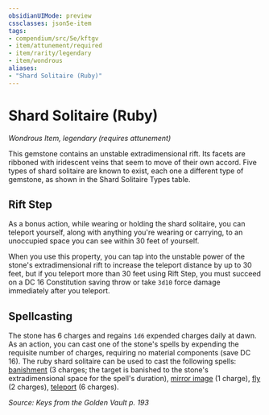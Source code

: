 ```yaml
---
obsidianUIMode: preview
cssclasses: json5e-item
tags:
- compendium/src/5e/kftgv
- item/attunement/required
- item/rarity/legendary
- item/wondrous
aliases: 
- "Shard Solitaire (Ruby)"
---
```

# Shard Solitaire (Ruby)
*Wondrous Item, legendary (requires attunement)*  


This gemstone contains an unstable extradimensional rift. Its facets are ribboned with iridescent veins that seem to move of their own accord. Five types of shard solitaire are known to exist, each one a different type of gemstone, as shown in the Shard Solitaire Types table.

## Rift Step

As a bonus action, while wearing or holding the shard solitaire, you can teleport yourself, along with anything you're wearing or carrying, to an unoccupied space you can see within 30 feet of yourself.

When you use this property, you can tap into the unstable power of the stone's extradimensional rift to increase the teleport distance by up to 30 feet, but if you teleport more than 30 feet using Rift Step, you must succeed on a DC 16 Constitution saving throw or take `3d10` force damage immediately after you teleport.

## Spellcasting

The stone has 6 charges and regains `1d6` expended charges daily at dawn. As an action, you can cast one of the stone's spells by expending the requisite number of charges, requiring no material components (save DC 16). The ruby shard solitaire can be used to cast the following spells: [banishment](/Systems/5e/spells/banishment.md) (3 charges; the target is banished to the stone's extradimensional space for the spell's duration), [mirror image](/Systems/5e/spells/mirror-image.md) (1 charge), [fly](/Systems/5e/spells/fly.md) (2 charges), [teleport](/Systems/5e/spells/teleport.md) (6 charges).

*Source: Keys from the Golden Vault p. 193*